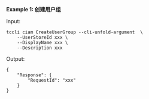 **Example 1: 创建用户组**



Input: 

```
tccli ciam CreateUserGroup --cli-unfold-argument  \
    --UserStoreId xxx \
    --DisplayName xxx \
    --Description xxx
```

Output: 
```
{
    "Response": {
        "RequestId": "xxx"
    }
}
```

